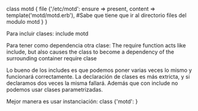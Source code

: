 class motd {
        file {'/etc/motd':
                ensure => present,
                content => template('motd/motd.erb'), #Sabe que tiene que ir al directorio files del modulo motd
        }
}


Para incluir clases:
include motd

Para tener como dependencia otra clase:
  The require function acts like include, but also causes the class to become a dependency of the surrounding container
require clase

Lo bueno de los includes es que podemos poner varias veces lo mismo y funcionará correctamente.
La declaración de clases es más extricta, y si declaramos dos veces la misma fallará.
Además que con include no podemos usar clases parametrizadas.

Mejor manera es usar instanciación: class {'motd': }
